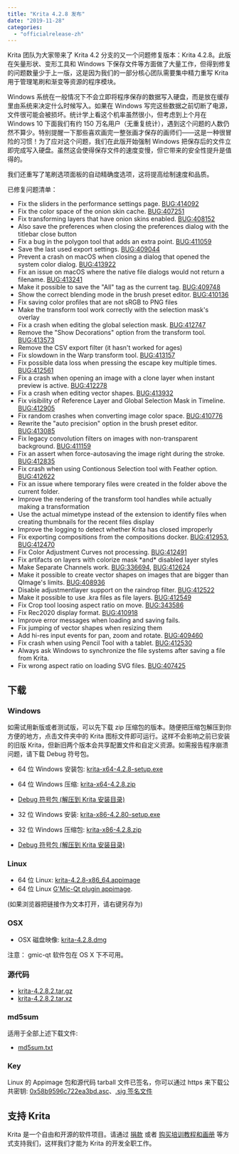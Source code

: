 ```yaml
---
title: "Krita 4.2.8 发布"
date: "2019-11-28"
categories: 
  - "officialrelease-zh"
---
```


Krita 团队为大家带来了 Krita 4.2 分支的又一个问题修复版本：Krita 4.2.8。此版在矢量形状、变形工具和 Windows 下保存文件等方面做了大量工作，但得到修复的问题数量少于上一版，这是因为我们的一部分核心团队需要集中精力重写 Krita 用于管理笔刷和渐变等资源的程序模块。

Windows 系统在一般情况下不会立即将程序保存的数据写入硬盘，而是放在缓存里由系统来决定什么时候写入。如果在 Windows 写完这些数据之前切断了电源，文件很可能会被损坏。统计学上看这个机率虽然很小，但考虑到上个月在 Windows 10 下面我们有约 150 万名用户（无重复统计），遇到这个问题的人数仍然不算少。特别提醒一下那些喜欢画完一整张画才保存的画师们——这是一种很冒险的习惯！为了应对这个问题，我们在此版开始强制 Windows 把保存后的文件立即完成写入硬盘。虽然这会使得保存文件的速度变慢，但它带来的安全性提升是值得的。

我们还重写了笔刷选项面板的自动精确度选项，这将提高绘制速度和品质。

已修复问题清单：

- Fix the sliders in the performance settings page. [BUG:414092](https://bugs.kde.org/show_bug.cgi?id=414092)
- Fix the color space of the onion skin cache. [BUG:407251](https://bugs.kde.org/show_bug.cgi?id=407251)
- Fix transforming layers that have onion skins enabled. [BUG:408152](https://bugs.kde.org/show_bug.cgi?id=408152)
- Also save the preferences when closing the preferences dialog with the titlebar close button
- Fix a bug in the polygon tool that adds an extra point. [BUG:411059](https://bugs.kde.org/show_bug.cgi?id=411059)
- Save the last used export settings. [BUG:409044](https://bugs.kde.org/show_bug.cgi?id=409044)
- Prevent a crash on macOS when closing a dialog that opened the system color dialog. [BUG:413922](https://bugs.kde.org/show_bug.cgi?id=413922)
- Fix an issue on macOS where the native file dialogs would not return a filename. [BUG:413241](https://bugs.kde.org/show_bug.cgi?id=413241)
- Make it possible to save the "All" tag as the current tag. [BUG:409748](https://bugs.kde.org/show_bug.cgi?id=409748)
- Show the correct blending mode in the brush preset editor. [BUG:410136](https://bugs.kde.org/show_bug.cgi?id=410136)
- Fix saving color profiles that are not sRGB to PNG files
- Make the transform tool work correctly with the selection mask's overlay
- Fix a crash when editing the global selection mask. [BUG:412747](https://bugs.kde.org/show_bug.cgi?id=412747)
- Remove the "Show Decorations" option from the transform tool. [BUG:413573](https://bugs.kde.org/show_bug.cgi?id=413573)
- Remove the CSV export filter (it hasn't worked for ages)
- Fix slowdown in the Warp transform tool. [BUG:413157](https://bugs.kde.org/show_bug.cgi?id=413157)
- Fix possible data loss when pressing the escape key multiple times. [BUG:412561](https://bugs.kde.org/show_bug.cgi?id=412561)
- Fix a crash when opening an image with a clone layer when instant preview is active. [BUG:412278](https://bugs.kde.org/show_bug.cgi?id=412278)
- Fix a crash when editing vector shapes. [BUG:413932](https://bugs.kde.org/show_bug.cgi?id=413932)
- Fix visibility of Reference Layer and Global Selection Mask in Timeline. [BUG:412905](https://bugs.kde.org/show_bug.cgi?id=412905)
- Fix random crashes when converting image color space. [BUG:410776](https://bugs.kde.org/show_bug.cgi?id=410776)
- Rewrite the "auto precision" option in the brush preset editor. [BUG:413085](https://bugs.kde.org/show_bug.cgi?id=413085)
- Fix legacy convolution filters on images with non-transparent background. [BUG:411159](https://bugs.kde.org/show_bug.cgi?id=411159)
- Fix an assert when force-autosaving the image right during the stroke. [BUG:412835](https://bugs.kde.org/show_bug.cgi?id=412835)
- Fix crash when using Contionous Selection tool with Feather option. [BUG:412622](https://bugs.kde.org/show_bug.cgi?id=412622)
- Fix an issue where temporary files were created in the folder above the current folder.
- Improve the rendering of the transform tool handles while actually making a transformation
- Use the actual mimetype instead of the extension to identify files when creating thumbnails for the recent files display
- Improve the logging to detect whether Krita has closed improperly
- Fix exporting compositions from the compositions docker. [BUG:412953](https://bugs.kde.org/show_bug.cgi?id=412953), [BUG:412470](https://bugs.kde.org/show_bug.cgi?id=412470)
- Fix Color Adjustment Curves not processing. [BUG:412491](https://bugs.kde.org/show_bug.cgi?id=412491)
- Fix artifacts on layers with colorize mask \*and\* disabled layer styles
- Make Separate Channels work. [BUG:336694](https://bugs.kde.org/show_bug.cgi?id=336694), [BUG:412624](https://bugs.kde.org/show_bug.cgi?id=412624)
- Make it possible to create vector shapes on images that are bigger than QImage's limits. [BUG:408936](https://bugs.kde.org/show_bug.cgi?id=408936)
- Disable adjustmentlayer support on the raindrop filter. [BUG:412522](https://bugs.kde.org/show_bug.cgi?id=412522)
- Make it possible to use .kra files as file layers. [BUG:412549](https://bugs.kde.org/show_bug.cgi?id=412549)
- Fix Crop tool loosing aspect ratio on move. [BUG:343586](https://bugs.kde.org/show_bug.cgi?id=343586)
- Fix Rec2020 display format. [BUG:410918](https://bugs.kde.org/show_bug.cgi?id=410918)
- Improve error messages when loading and saving fails.
- Fix jumping of vector shapes when resizing them
- Add hi-res input events for pan, zoom and rotate. [BUG:409460](https://bugs.kde.org/show_bug.cgi?id=409460)
- Fix crash when using Pencil Tool with a tablet. [BUG:412530](https://bugs.kde.org/show_bug.cgi?id=412530)
- Always ask Windows to synchronize the file systems after saving a file from Krita.
- Fix wrong aspect ratio on loading SVG files. [BUG:407425](https://bugs.kde.org/show_bug.cgi?id=407425)

## 下载

### Windows

如需试用新版或者测试版，可以先下载 zip 压缩包的版本。随便把压缩包解压到你方便的地方，点击文件夹中的 Krita 图标文件即可运行。这样不会影响之前已安装的旧版 Krita，但新旧两个版本会共享配置文件和自定义资源。如需报告程序崩溃问题，请下载 Debug 符号包。

- 64 位 Windows 安装包: [krita-x64-4.2.8-setup.exe](https://download.kde.org/stable/krita/4.2.8/krita-x64-4.2.8-setup.exe)
- 64 位 Windows 压缩: [krita-x64-4.2.8.zip](https://download.kde.org/stable/krita/4.2.8/krita-x64-4.2.8.zip)
- [Debug 符号包 (解压到 Krita 安装目录)](https://download.kde.org/stable/krita/4.2.8/krita-x64-4.2.8-dbg.zip)

- 32 位 Windows 安装: [krita-x86-4.2.80-setup.exe](https://download.kde.org/stable/krita/4.2.8/krita-x86-4.2.8-setup.exe)
- 32 位 Windows 压缩包: [krita-x86-4.2.8.zip](https://download.kde.org/stable/krita/4.2.8/krita-x86-4.2.8.zip)
- [Debug 符号包 (解压到 Krita 安装目录)](https://download.kde.org/stable/krita/4.2.8/krita-x86-4.2.8-dbg.zip)

### Linux

- 64 位 Linux: [krita-4.2.8-x86_64.appimage](https://download.kde.org/stable/krita/4.2.8/krita-4.2.8-x86_64.appimage)
- 64 位 Linux [G'Mic-Qt plugin appimage](https://download.kde.org/stable/krita/4.2.8/gmic_krita_qt-x86_64.appimage).

(如果浏览器把链接作为文本打开，请右键另存为)

### OSX

- OSX 磁盘映像: [krita-4.2.8.dmg](https://download.kde.org/stable/krita/4.2.8/krita-4.2.8.dmg)

注意： gmic-qt 软件包在 OS X 下不可用。

### 源代码

- [krita-4.2.8.2.tar.gz](https://download.kde.org/stable/krita/4.2.8/krita-4.2.8.2.tar.gz)
- [krita-4.2.8.2.tar.xz](https://download.kde.org/stable/krita/4.2.8/krita-4.2.8.2.tar.xz)

### md5sum

适用于全部上述下载文件:

- [md5sum.txt](https://download.kde.org/stable/krita/4.2.8/md5sum.txt)

### Key

Linux 的 Appimage 包和源代码 tarball 文件已签名，你可以通过 https 来下载公共密钥: [0x58b9596c722ea3bd.asc](https://share.kde.org/index.php/s/fJ99V5mZvuyD0z8)、[.sig 签名文件](https://download.kde.org/stable/krita/4.2.8/)

## 支持 Krita

Krita 是一个自由和开源的软件项目。请通过 [捐款](https://krita.org/en/support-us/donations/) 或者 [购买培训教程和画册](https://krita.org/en/support-us/shop) 等方式支持我们，这样我们才能为 Krita 的开发全职工作。
